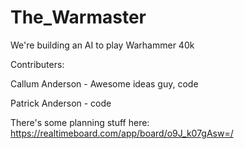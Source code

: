 # The_Warmaster
We're building an AI to play Warhammer 40k

Contributers:

  Callum Anderson - Awesome ideas guy, code

  Patrick Anderson - code

There's some planning stuff here: https://realtimeboard.com/app/board/o9J_k07gAsw=/
